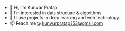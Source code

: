 - 👋 Hi, I’m Kunwar Pratap
- 👀 I’m interested in data structure & algorithms
- 🌱 I have projects in deep learning and web technology.
- 📫 Reach me @ kunwarpratap353@gmail.com

<!---
kunwarp29/kunwarp29 is a ✨ special ✨ repository because its `README.md` (this file) appears on your GitHub profile.
You can click the Preview link to take a look at your changes.
--->

